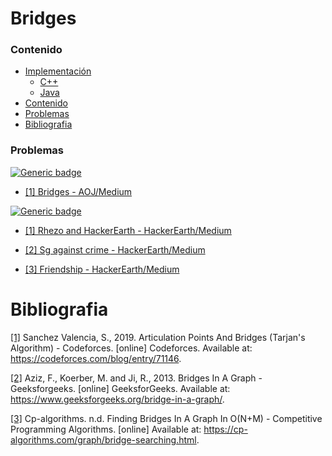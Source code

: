 # Bridges

### Contenido

* [Implementación](#)
    * [C++](#)
    * [Java](#)
* [Contenido](#contenido)
* [Problemas](#problemas)
* [Bibliografia](#bibliografia)

### Problemas

[![Generic badge](https://img.shields.io/badge/AOJ-Medium-yellow.svg)](https://onlinejudge.u-aizu.ac.jp/courses/library/5/GRL/all)

* [[1] Bridges - AOJ/Medium](https://onlinejudge.u-aizu.ac.jp/courses/library/5/GRL/all/GRL_3_B)

[![Generic badge](https://img.shields.io/badge/HackerEarth-Medium-yellow.svg)](https://www.hackerearth.com/de/practice/algorithms/graphs/articulation-points-and-bridges/practice-problems/)

* [[1] Rhezo and HackerEarth - HackerEarth/Medium](https://www.hackerearth.com/de/practice/algorithms/graphs/articulation-points-and-bridges/practice-problems/algorithm/rhezo-and-hackerearth-3/description/)

* [[2]  Sg against crime - HackerEarth/Medium](https://www.hackerearth.com/de/practice/algorithms/graphs/articulation-points-and-bridges/practice-problems/algorithm/sg-and-graphs/description/)

* [[3] Friendship - HackerEarth/Medium](https://www.hackerearth.com/de/practice/algorithms/graphs/articulation-points-and-bridges/practice-problems/algorithm/p2-2-b370c810/description/)


# Bibliografia

[[1]](https://codeforces.com/blog/entry/71146) Sanchez Valencia, S., 2019. Articulation Points And Bridges (Tarjan's Algorithm) - Codeforces. [online] Codeforces. Available at: <https://codeforces.com/blog/entry/71146>.

[[2]](https://www.geeksforgeeks.org/bridge-in-a-graph/) Aziz, F., Koerber, M. and Ji, R., 2013. Bridges In A Graph - Geeksforgeeks. [online] GeeksforGeeks. Available at: <https://www.geeksforgeeks.org/bridge-in-a-graph/>.

[[3]](https://cp-algorithms.com/graph/bridge-searching.html) Cp-algorithms. n.d. Finding Bridges In A Graph In O(N+M) - Competitive Programming Algorithms. [online] Available at: <https://cp-algorithms.com/graph/bridge-searching.html>.